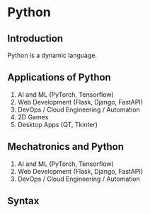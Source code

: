 # Python

## Introduction
Python is a dynamic language.

## Applications of Python

1. AI and ML (PyTorch, Tensorflow)
2. Web Development (Flask, Django, FastAPI)
3. DevOps / Cloud Engineering / Automation
4. 2D Games
5. Desktop Apps (QT, Tkinter)

## Mechatronics and Python

1. AI and ML (PyTorch, Tensorflow)
2. Web Development (Flask, Django, FastAPI)
3. DevOps / Cloud Engineering / Automation

## Syntax
